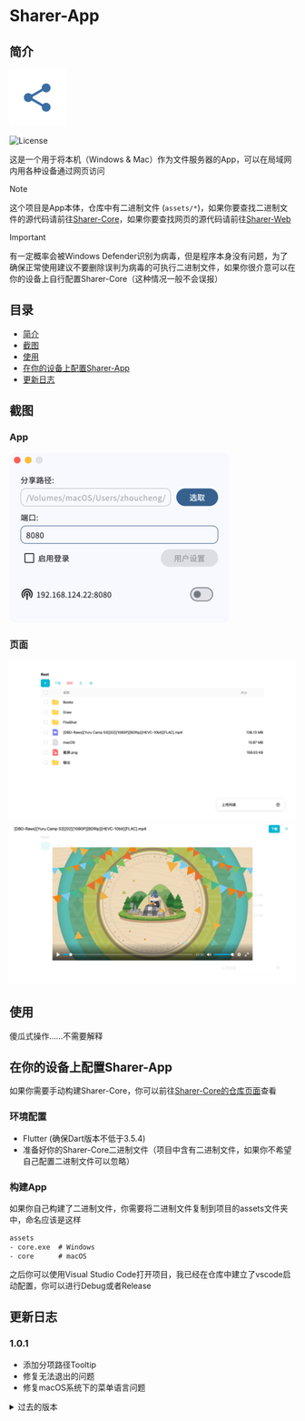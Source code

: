 # Sharer-App

## 简介

<img src="icon/icon.png" height=100/>

![License](https://img.shields.io/badge/License-MIT-dark_green)

这是一个用于将本机（Windows & Mac）作为文件服务器的App，可以在局域网内用各种设备通过网页访问

> [!NOTE]
> 这个项目是App本体，仓库中有二进制文件 (`assets/*`)，如果你要查找二进制文件的源代码请前往[Sharer-Core](https://github.com/Zhoucheng133/Sharer-Core)，如果你要查找网页的源代码请前往[Sharer-Web](https://github.com/Zhoucheng133/Sharer-Web)

> [!IMPORTANT]
> 有一定概率会被Windows Defender识别为病毒，但是程序本身没有问题，为了确保正常使用建议不要删除误判为病毒的可执行二进制文件，如果你很介意可以在你的设备上自行配置Sharer-Core（这种情况一般不会误报）

## 目录

- [简介](#简介)
- [截图](#截图)
- [使用](#使用)
- [在你的设备上配置Sharer-App](#在你的设备上配置sharer-app)
- [更新日志](#更新日志)

## 截图

### App

<img src="icon/demo.png" height=300/>

### 页面

<img src="https://raw.githubusercontent.com/Zhoucheng133/Sharer-Core/refs/heads/main/demo/demo0.png"/>

<img src="https://raw.githubusercontent.com/Zhoucheng133/Sharer-Core/refs/heads/main/demo/demo1.png"/>

## 使用

傻瓜式操作……不需要解释

## 在你的设备上配置Sharer-App

如果你需要手动构建Sharer-Core，你可以前往[Sharer-Core的仓库页面](https://github.com/Zhoucheng133/Sharer-Core)查看

### 环境配置

- Flutter (确保Dart版本不低于3.5.4)
- 准备好你的Sharer-Core二进制文件（项目中含有二进制文件，如果你不希望自己配置二进制文件可以忽略）

### 构建App

如果你自己构建了二进制文件，你需要将二进制文件复制到项目的assets文件夹中，命名应该是这样
```
assets
- core.exe  # Windows
- core      # macOS
```

之后你可以使用Visual Studio Code打开项目，我已经在仓库中建立了vscode启动配置，你可以进行Debug或者Release

## 更新日志

### 1.0.1
- 添加分项路径Tooltip
- 修复无法退出的问题
- 修复macOS系统下的菜单语言问题

<details>
<summary>过去的版本</summary>

### 1.0.0 (2025/1/25)
- 第一个版本

</details>
